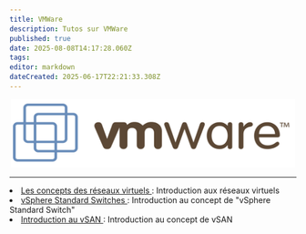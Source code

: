 ```yaml
---
title: VMWare
description: Tutos sur VMWare
published: true
date: 2025-08-08T14:17:28.060Z
tags: 
editor: markdown
dateCreated: 2025-06-17T22:21:33.308Z
---
```


<center>
		<img src="/vmware-logo-png-transparent.png" width="500" height="120">
</center>

---

<li><a href="/VMWare/Les_concepts_des_réseaux_virtuels"> Les concepts des réseaux virtuels </a> : Introduction aux réseaux virtuels </li>

<li><a href="/VMWare/vSphere_Standard_Switches"> vSphere Standard Switches </a> : Introduction au concept de "vSphere Standard Switch" </li>

<li><a href="/VMWare/Introduction_vSAN"> Introduction au vSAN </a> : Introduction au concept de vSAN </li>
